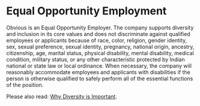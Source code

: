 # Equal Opportunity Employment

Obvious is an Equal Opportunity Employer. The company supports diversity and inclusion in its core values and does not discriminate against qualified employees or applicants because of race, color, religion, gender identity, sex, sexual preference, sexual identity, pregnancy, national origin, ancestry, citizenship, age, marital status, physical disability, mental disability, medical condition, military status, or any other characteristic protected by Indian national or state law or local ordinance. When necessary, the company will reasonably accommodate employees and applicants with disabilities if the person is otherwise qualified to safely perform all of the essential functions of the position.

Please also read: [Why Diversity is Important](../4-operations/diversity-and-sourcing-candidates.md).

